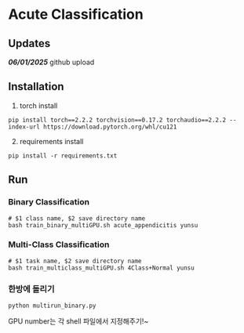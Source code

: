 # Acute Classification


## Updates

***06/01/2025***
github upload

## Installation
1. torch install
```
pip install torch==2.2.2 torchvision==0.17.2 torchaudio==2.2.2 --index-url https://download.pytorch.org/whl/cu121
```

2. requirements install
```
pip install -r requirements.txt
```


## Run
### Binary Classification
```
# $1 class name, $2 save directory name
bash train_binary_multiGPU.sh acute_appendicitis yunsu
```

### Multi-Class Classification
```
# $1 task name, $2 save directory name
bash train_multiclass_multiGPU.sh 4Class+Normal yunsu
```


### 한방에 돌리기
```
python multirun_binary.py
```
GPU number는 각 shell 파일에서 지정해주기!~
